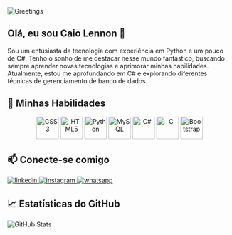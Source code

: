 
<body>
<div class="container">
  <div class="header">
    <img src="https://rishavanand.github.io/static/images/greetings.gif" alt="Greetings">
  </div>
  <div class="center">
    <h2>Olá, eu sou Caio Lennon 👋</h2>
    <div class="intro">
      Sou um entusiasta da tecnologia com experiência em Python e um pouco de C#. Tenho o sonho de me destacar nesse mundo fantástico, buscando sempre aprender novas tecnologias e aprimorar minhas habilidades. Atualmente, estou me aprofundando em C# e explorando diferentes técnicas de gerenciamento de banco de dados.
    </div>
  </div>
  <div class="center skills">
    <h2>🌟 Minhas Habilidades</h2>
    <div align="center">
      <img src="https://profilinator.rishav.dev/skills-assets/css3-original-wordmark.svg" alt="CSS3" height="50" />
      <img src="https://profilinator.rishav.dev/skills-assets/html5-original-wordmark.svg" alt="HTML5" height="50" />
      <img src="https://profilinator.rishav.dev/skills-assets/python-original.svg" alt="Python" height="50" />
      <img src="https://profilinator.rishav.dev/skills-assets/mysql-original-wordmark.svg" alt="MySQL" height="50" />
      <img src="https://profilinator.rishav.dev/skills-assets/csharp-original.svg" alt="C#" height="50" />
      <img src="https://profilinator.rishav.dev/skills-assets/c-original.svg" alt="C" height="50" />
      <img src="https://profilinator.rishav.dev/skills-assets/bootstrap-plain.svg" alt="Bootstrap" height="50" />
    </div>
  </div>
  <div class="center social-links">
    <h2>📫 Conecte-se comigo</h2>
    <a href="https://www.linkedin.com/in/caio-lennon-vandermuren-3990a5290?utm_source=share&utm_campaign=share_via&utm_content=profile&utm_medium=android_app">
      <img src="https://img.shields.io/badge/linkedin-%231E77B5.svg?&style=for-the-badge&logo=linkedin&logoColor=white" alt="linkedin">
    </a>
    <a href="https://instagram.com/caiolennon_dev" target="_blank">
      <img src="https://img.shields.io/badge/instagram-%23000000.svg?&style=for-the-badge&logo=instagram&logoColor=white" alt="instagram">
    </a>
    <a href="https://wa.me/28999656048E" target="_blank">
      <img src="https://img.shields.io/badge/whatsapp-%25C2%25A7A%2343D854.svg?&style=for-the-badge&logo=whatsapp&logoColor=white" alt="whatsapp">
    </a>
  </div>

  <div class="center github-stats">
    <h2>📈 Estatísticas do GitHub</h2>
    <img src="https://github-readme-stats.vercel.app/api?username=FakeDoVander&show_icons=true&count_private=true&hide_border=true" alt="GitHub Stats">
  </div>
</div>
</body>
</html>
